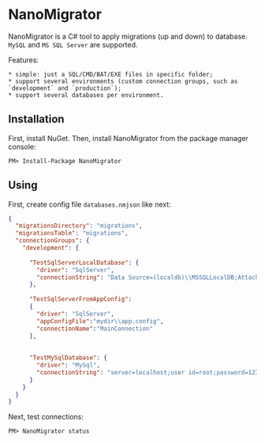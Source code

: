 NanoMigrator
============

NanoMigrator is a C# tool to apply migrations (up and down) to database. `MySQL` and `MS SQL Server` are supported.

Features:

	* simple: just a SQL/CMD/BAT/EXE files in specific folder;
	* support several environments (custom connection groups, such as `development` and `production`);
	* support several databases per environment.


Installation
------------

First, install NuGet. Then, install NanoMigrator from the package manager console:
```
PM> Install-Package NanoMigrator
```


Using
-----

First, create config file `databases.nmjson` like next:
```json
{
  "migrationsDirectory": "migrations",
  "migrationsTable": "migrations",
  "connectionGroups": {
    "development": {
    
      "TestSqlServerLocalDatabase": {
        "driver": "SqlServer",
        "connectionString": "Data Source=(localdb)\\MSSQLLocalDB;AttachDbFilename=c:\\mydir\\my_database_file.mdf;User ID=MY_LOGIN;Password=MY_PASSWORD;Initial Catalog=MY_DATABASE"
      },
      
      "TestSqlServerFromAppConfig":
      {
        "driver": "SqlServer",
        "appConfigFile":"mydir\\app.config",
        "connectionName":"MainConnection"
      },
      
    
      "TestMySqlDatabase": {
        "driver": "MySql",
        "connectionString": "server=localhost;user id=root;password=123456;database=MY_DATABASE;persistsecurityinfo=True;charset=utf8"
      }
    }
  }
}
```

Next, test connections:
```
PM> NanoMigrator status
```
